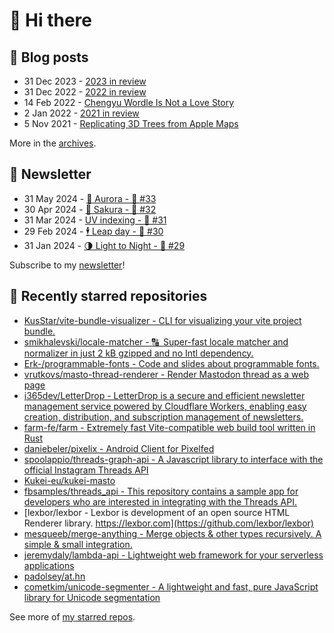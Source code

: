 # 👋 Hi there

## 📝 Blog posts

<!-- feed start -->
- 31 Dec 2023 - [2023 in review](https://cheeaun.com/blog/2023/12/2023-in-review/)
- 31 Dec 2022 - [2022 in review](https://cheeaun.com/blog/2022/12/2022-in-review/)
- 14 Feb 2022 - [Chengyu Wordle Is Not a Love Story](https://cheeaun.com/blog/2022/02/chengyu-wordle-is-not-a-love-story/)
- 2 Jan 2022 - [2021 in review](https://cheeaun.com/blog/2022/01/2021-in-review/)
- 5 Nov 2021 - [Replicating 3D Trees from Apple Maps](https://cheeaun.com/blog/2021/11/replicating-3d-trees-apple-maps/)
<!-- feed end -->

More in the [archives](https://cheeaun.com/blog/archives/).

## 📰 Newsletter

<!-- newsletter start -->
- 31 May 2024 - [🌌 Aurora - 🥫 #33](https://cheeaun.substack.com/p/aurora-33)
- 30 Apr 2024 - [🌸 Sakura - 🥫 #32](https://cheeaun.substack.com/p/sakura-32)
- 31 Mar 2024 - [UV indexing - 🥫 #31](https://cheeaun.substack.com/p/uv-indexing-31)
- 29 Feb 2024 - [🕴️ Leap day - 🥫 #30](https://cheeaun.substack.com/p/leap-day-30)
- 31 Jan 2024 - [🌗 Light to Night - 🥫 #29](https://cheeaun.substack.com/p/light-to-night-29)
<!-- newsletter end -->

Subscribe to my [newsletter](https://cheeaun.substack.com/)!

## 🌟 Recently starred repositories

<!-- starred repos start -->
- [KusStar/vite-bundle-visualizer - CLI for visualizing your vite project bundle.](https://github.com/KusStar/vite-bundle-visualizer)
- [smikhalevski/locale-matcher - 🔠 Super-fast locale matcher and normalizer in just 2 kB gzipped and no Intl dependency.](https://github.com/smikhalevski/locale-matcher)
- [Erk-/programmable-fonts - Code and slides about programmable fonts.](https://github.com/Erk-/programmable-fonts)
- [vrutkovs/masto-thread-renderer - Render Mastodon thread as a web page](https://github.com/vrutkovs/masto-thread-renderer)
- [i365dev/LetterDrop - LetterDrop is a secure and efficient newsletter management service powered by Cloudflare Workers, enabling easy creation, distribution, and subscription management of newsletters.](https://github.com/i365dev/LetterDrop)
- [farm-fe/farm - Extremely fast Vite-compatible web build tool written in Rust](https://github.com/farm-fe/farm)
- [daniebeler/pixelix - Android Client for Pixelfed](https://github.com/daniebeler/pixelix)
- [spoolappio/threads-graph-api - A Javascript library to interface with the official Instagram Threads API](https://github.com/spoolappio/threads-graph-api)
- [Kukei-eu/kukei-masto](https://github.com/Kukei-eu/kukei-masto)
- [fbsamples/threads_api - This repository contains a sample app for developers who are interested in integrating with the Threads API.](https://github.com/fbsamples/threads_api)
- [lexbor/lexbor - Lexbor is development of an open source HTML Renderer library. https://lexbor.com](https://github.com/lexbor/lexbor)
- [mesqueeb/merge-anything - Merge objects & other types recursively. A simple & small integration.](https://github.com/mesqueeb/merge-anything)
- [jeremydaly/lambda-api - Lightweight web framework for your serverless applications](https://github.com/jeremydaly/lambda-api)
- [padolsey/at.hn](https://github.com/padolsey/at.hn)
- [cometkim/unicode-segmenter - A lightweight and fast, pure JavaScript library for Unicode segmentation](https://github.com/cometkim/unicode-segmenter)
<!-- starred repos end -->

See more of [my starred repos](https://github.com/stars/cheeaun/).
